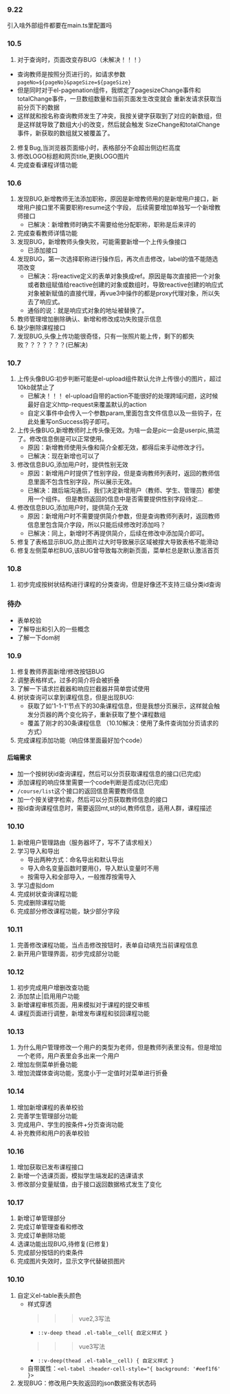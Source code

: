 ### 9.22 
引入啥外部组件都要在main.ts里配置吗

### 10.5
1. 对于查询时，页面改变存BUG（未解决！！！）
- 查询教师是按照分页进行的，如请求参数 `pageNo=${pageNo}&pageSize=${pageSize}`
- 但是同时对于el-pagenation组件，我绑定了pagesizeChange事件和totalChange事件，一旦数组数量和当前页面发生改变就会
  重新发请求获取当前分页下的数据
- 这样就和按名称查询教师发生了冲突，我按关键字获取到了对应的新数组，但是这样就导致了数组大小的改变，然后就会触发
  SizeChange和totalChange事件，新获取的数组就又被覆盖了。
2. 修复Bug,当浏览器页面缩小时，表格部分不会超出侧边栏高度
3. 修改LOGO标题和网页title,更换LOGO图片
4. 完成查看课程详情功能

### 10.6
1. 发现BUG,新增教师无法添加职称，原因是新增教师用的是新增用户接口，新增用户接口里不需要职称resume这个字段，
   后续需要增加单独写一个新增教师接口
   - 已解决：新增教师时确实不需要给他分配职称，职称是后来评的
2. 完成查看教师详情功能
3. 发现BUG，新增教师头像失败，可能需要新增一个上传头像接口
   - 已添加接口
4. 发现BUG，第一次选择职称进行操作后，再次点击修改，label的值不能随选项改变
   - 已解决：将reactive定义的表单对象换成ref。原因是每次直接把一个对象或者数组赋值给reactive创建的对象或数组时，导致reactive创建的响应式对象被新赋值的直接代理，再vue3中操作的都是proxy代理对象，所以失去了响应式。
   - 通俗的说：就是响应式对象的地址被替换了。
5. 教师管理增加删除确认、新增和修改成功失败提示信息
6. 缺少删除课程接口
7. 发现BUG,头像上传功能很奇怪，只有一张照片能上传，剩下的都失败？？？？？？？(已解决)

### 10.7
1. 上传头像BUG:初步判断可能是el-upload组件默认允许上传很小的图片，超过10kb就禁止了
   - 已解决！！！ el-upload自带的action不能很好的处理跨域问题，这时候最好自定义http-request来覆盖默认的action
   - 自定义事件中会传入一个参数param,里面包含文件信息以及一些钩子，在此处重写onSuccess钩子即可。
2. 上传头像BUG,新增教师时上传头像无效。为啥一会是pic一会是userpic,搞混了。修改信息倒是可以正常使用。
   - 原因：新增教师使用头像和简介全都无效，都得后来手动修改才行。
   - 已解决：现在新增也可以了
3. 修改信息BUG,添加用户时，提供性别无效
   - 原因：新增用户时提供了性别字段，但是查询教师列表时，返回的教师信息里面不包含性别字段，所以展示无效。
   - 已解决：跟后端沟通后，我们决定新增用户（教师、学生、管理员）都使用一个组件。
     但是教师返回的信息中是否需要提供性别字段待定...
4. 修改信息BUG,添加用户时，提供简介无效
   - 原因：新增用户时不需要提供简介参数，但是查询教师列表时，返回教师信息里包含简介字段，所以只能后续修改时添加吗？
   - 已解决：同上，新增时不再提供简介，后续在修改中添加简介即可。
5. 修复了表格显示BUG,防止图片过大时导致展示区域被撑大导致表格不能滑动
6. 修复左侧菜单栏BUG,该BUG曾导致每次刷新页面，菜单栏总是默认激活首页

### 10.8
1. 初步完成按树状结构进行课程的分类查询，但是好像还不支持三级分类id查询

### 待办
 - 表单校验
 - 了解导出和引入的一些概念
 - 了解一下dom树

### 10.9
1. 修复教师界面新增/修改按钮BUG
2. 调整表格样式，过多的简介将会被折叠
3. 了解一下请求拦截器和响应拦截器并简单尝试使用
4. 树状查询可以拿到课程信息，但是出现BUG:
   - 获取了如'1-1-1'节点下的30条课程信息，但是我想分页展示，这样就会触发分页器的两个变化钩子，重新获取了整个课程数组
   - 覆盖了刚才的30条课程信息
   （10.10解决：使用了条件查询加分页请求的方式）
5. 完成课程添加功能（响应体里面最好加个code）

#### 后端需求
- 加一个按树状id查询课程，然后可以分页获取课程信息的接口(已完成)
- 添加课程的响应体里需要一个code判断是否成功(已完成)
- `/course/list`这个接口的返回信息需要教师信息
- 加一个按关键字检索，然后可以分页获取教师信息的接口
- 按id查询课程信息时，需要返回mt,st的id,教师信息，适用人群，课程描述

### 10.10
1. 新增用户管理路由（服务器坏了，写不了请求相关）
2. 学习导入和导出
   - 导出两种方式：命名导出和默认导出
   - 导入命名变量函数时要用{}，导入默认变量时不用
   - 按需导入和全部导入，一般推荐按需导入
3. 学习虚拟dom
4. 完成树状查询课程功能
5. 完成删除课程功能
6. 完成部分修改课程功能，缺少部分字段

### 10.11
1. 完善修改课程功能，当点击修改按钮时，表单自动填充当前课程信息
2. 新开用户管理界面，初步完成部分功能

### 10.12
1. 初步完成用户增删改查功能
2. 添加禁止|启用用户功能
3. 新增课程审核页面，用来模拟对于课程的提交审核
4. 课程页面进行调整，新增发布课程和驳回课程功能

### 10.13
1. 为什么用户管理修改一个用户的类型为老师，但是教师列表里没有。但是增加一个老师，用户表里会多出来一个用户
2. 增加左侧菜单折叠功能
3. 增加流媒体查询功能，宽度小于一定值时对菜单进行折叠

### 10.14 
1. 增加新增课程的表单校验
2. 完善学生管理部分功能
3. 完成用户、学生的按条件+分页查询功能
4. 补充教师和用户的表单校验

### 10.16
1. 增加获取已发布课程接口
2. 新增一个选课页面，模拟学生端发起的选课请求
3. 修改部分变量赋值，由于接口返回数据格式发生了变化

### 10.17
1. 新增订单管理部分
2. 完成订单管理查看和修改
3. 完成订单删除功能
4. 选课功能出现BUG,待修复(已修复)
5. 完成部分按钮的约束条件
6. 完成图片失效时，显示文字代替破损图片

### 10.10
1. 自定义el-table表头颜色
   - 样式穿透
     >>> vue2,3写法
     - ``` ::v-deep thead .el-table__cell{ 自定义样式 }  ```	
     >>> vue3写法
     - ``` ::v-deep(thead .el-table__cell) { 自定义样式 }  ```	  
   - 自带属性：``` <el-tabel :header-cell-style="{ background: '#eef1f6' }> ```
2. 发现BUG：修改用户失败返回的json数据没有状态码





